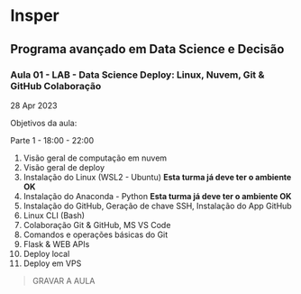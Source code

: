 # Insper

## Programa avançado em Data Science e Decisão

### Aula 01 - LAB - Data Science Deploy: Linux, Nuvem, Git & GitHub Colaboração

28 Apr 2023

Objetivos da aula:

Parte 1 - 18:00 - 22:00

1. Visão geral de computação em nuvem
2. Visão geral de deploy
3. Instalação do Linux (WSL2 - Ubuntu) **Esta turma já deve ter o ambiente OK**
4. Instalação do Anaconda - Python **Esta turma já deve ter o ambiente OK**
5. Instalação do GitHub, Geração de chave SSH, Instalação do App GitHub
6. Linux CLI (Bash)
7. Colaboração Git & GitHub, MS VS Code
8. Comandos e operações básicas do Git
9. Flask & WEB APIs
10. Deploy local
11. Deploy em VPS
     
> GRAVAR A AULA
